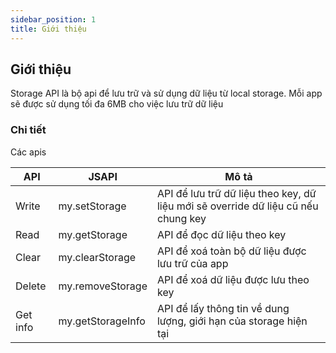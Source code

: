```yaml
---
sidebar_position: 1
title: Giới thiệu
---
```


## Giới thiệu

Storage API là bộ api để lưu trữ và sử dụng dữ liệu từ local storage.
Mỗi app sẽ được sử dụng tối đa 6MB cho việc lưu trữ dữ liệu

### Chi tiết

Các apis

| API      | JSAPI             | Mô tả                                                                             |
| -------- | ----------------- | --------------------------------------------------------------------------------- |
| Write    | my.setStorage     | API để lưu trữ dữ liệu theo key, dữ liệu mới sẽ override dữ liệu cũ nếu chung key |
| Read     | my.getStorage     | API để đọc dữ liệu theo key                                                       |
| Clear    | my.clearStorage   | API để xoá toàn bộ dữ liệu được lưu trữ của app                                   |
| Delete   | my.removeStorage  | API để xoá dữ liệu được lưu theo key                                              |
| Get info | my.getStorageInfo | API để lấy thông tin về dung lượng, giới hạn của storage hiện tại                 |
